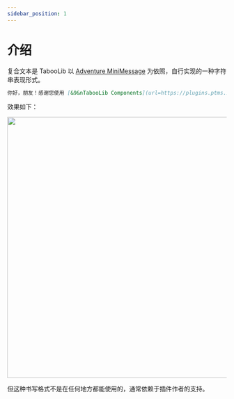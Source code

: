 ```yaml
---
sidebar_position: 1
---
```


# 介绍

复合文本是 TabooLib 以 [Adventure MiniMessage](https://docs.advntr.dev/minimessage/index.html) 为依照，自行实现的一种字符串表现形式。

```markdown
你好，朋友！感谢您使用 [&9&nTabooLib Components](url=https://plugins.ptms.ink/function/components/) 复合文本!
```

效果如下：

<img id="game_img" src="/img/Xnip2023-03-06_20-17-36.png" width="600"/>

但这种书写格式不是在任何地方都能使用的，通常依赖于插件作者的支持。
